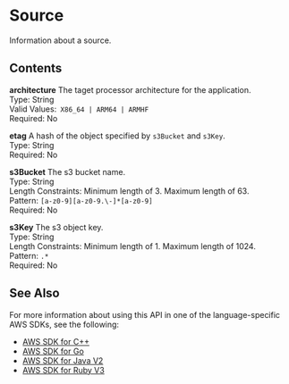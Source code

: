 # Source<a name="API_Source"></a>

Information about a source\.

## Contents<a name="API_Source_Contents"></a>

 **architecture**   <a name="robomaker-Type-Source-architecture"></a>
The taget processor architecture for the application\.  
Type: String  
Valid Values:` X86_64 | ARM64 | ARMHF`   
Required: No

 **etag**   <a name="robomaker-Type-Source-etag"></a>
A hash of the object specified by `s3Bucket` and `s3Key`\.  
Type: String  
Required: No

 **s3Bucket**   <a name="robomaker-Type-Source-s3Bucket"></a>
The s3 bucket name\.  
Type: String  
Length Constraints: Minimum length of 3\. Maximum length of 63\.  
Pattern: `[a-z0-9][a-z0-9.\-]*[a-z0-9]`   
Required: No

 **s3Key**   <a name="robomaker-Type-Source-s3Key"></a>
The s3 object key\.  
Type: String  
Length Constraints: Minimum length of 1\. Maximum length of 1024\.  
Pattern: `.*`   
Required: No

## See Also<a name="API_Source_SeeAlso"></a>

For more information about using this API in one of the language\-specific AWS SDKs, see the following:
+  [AWS SDK for C\+\+](https://docs.aws.amazon.com/goto/SdkForCpp/robomaker-2018-06-29/Source) 
+  [AWS SDK for Go](https://docs.aws.amazon.com/goto/SdkForGoV1/robomaker-2018-06-29/Source) 
+  [AWS SDK for Java V2](https://docs.aws.amazon.com/goto/SdkForJavaV2/robomaker-2018-06-29/Source) 
+  [AWS SDK for Ruby V3](https://docs.aws.amazon.com/goto/SdkForRubyV3/robomaker-2018-06-29/Source) 